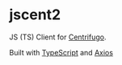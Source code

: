 # jscent2

JS (TS) Client for [Centrifugo](https://github.com/centrifugal/centrifugo).

Built with [TypeScript](https://www.typescriptlang.org/) and [Axios](https://github.com/axios/axios)
